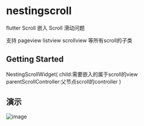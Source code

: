 # nestingscroll

flutter Scroll 嵌入 Scroll 滑动问题

支持 pageview  listview scrollview 等所有scroll的子类

## Getting Started

NestingScrollWidget(
    child:需要嵌入的属于scroll的view
    parentScrollController:父节点scroll的controller
)
## 演示
![image](https://img-blog.csdnimg.cn/20200901143959681.gif#pic_center)




